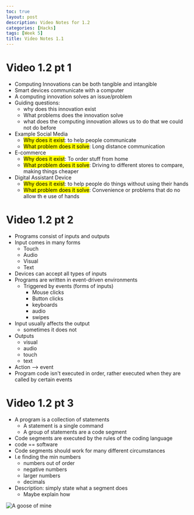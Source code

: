 ```yaml
---
toc: true
layout: post
description: Video Notes for 1.2
categories: [Hacks]
tags: [Week 5]
title: Video Notes 1.1
---
```


# Video 1.2 pt 1
- Computing Innovations can be both tangible and intangible
- Smart devices communicate with a computer
- A computing innovation solves an issue/problem
- Guiding questions:
    - why does this innovation exist
    - What problems does the innovation solve
    - what does the computing innovation allows us to do that we could not do before
- Example Social Media
    - <mark>Why does it exist</mark>: to help people communicate
    - <mark>What problem does it solve</mark>: Long distance communication
- E-commerce
    - <mark>Why does it exist</mark>: To order stuff from home
    - <mark>What problem does it solve</mark>: Driving to different stores to compare, making things cheaper
- Digital Assistant Device
    - <mark>Why does it exist</mark>: to help people do things without using their hands
    - <mark>What problem does it solve</mark>: Convenience or problems that do no allow th e use of hands

# Video 1.2 pt 2
- Programs consist of inputs and outputs
- Input comes in many forms
    - Touch
    - Audio
    - Visual
    - Text
- Devices can accept all types of inputs
- Programs are written in event-driven environments
    - Triggered by events (forms of inputs)
        - Mouse clicks
        - Button clicks
        - keyboards
        - audio
        - swipes
- Input usually affects the output
    - sometimes it does not
- Outputs
    - visual
    - audio
    - touch
    - text
- Action --> event
- Program code isn't executed in order, rather executed when they are called by certain events

# Video 1.2 pt 3
- A program is a collection of statements
    - A statement is a single command
    - A group of statements are a code segment
- Code segments are executed by the rules of the coding language
- code == software
- Code segments should work for many different circumstances
- I.e finding the min numbers
    - numbers out of order
    - negative numbers
    - larger numbers
    - decimals
- Description: simply state what a segment does
    - Maybe explain how

![]({{site.baseurl}}/images/1.2.png "A goose of mine")
